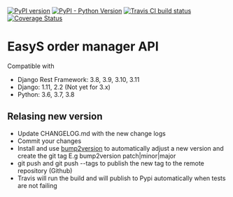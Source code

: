 [![PyPI version](https://badge.fury.io/py/easys-ordermanager.svg)](https://badge.fury.io/py/easys-ordermanager)
[![PyPI - Python Version](https://img.shields.io/pypi/pyversions/Lektor.svg)](https://pypi.org/project/easys-ordermanager/)
[![Travis CI build status](https://travis-ci.org/RegioHelden/easys-ordermanager.svg)](https://travis-ci.org/RegioHelden/easys-ordermanager)
[![Coverage Status](https://coveralls.io/repos/github/RegioHelden/easys-ordermanager/badge.svg?branch=add_coveralls)](https://coveralls.io/github/RegioHelden/easys-ordermanager?branch=add_coveralls)

# EasyS order manager API

Compatible with
- Django Rest Framework: 3.8, 3.9, 3.10, 3.11
- Django: 1.11, 2.2 (Not yet for 3.x)
- Python: 3.6, 3.7, 3.8


## Relasing new version
- Update CHANGELOG.md with the new change logs
- Commit your changes
- Install and use [bump2version](https://github.com/c4urself/bump2version) to automatically adjust a new version and create the git tag
E.g bump2version patch|minor|major
- git push and git push --tags to publish the new tag to the remote repository (Github)
- Travis will run the build and will publish to Pypi automatically when tests are not failing
